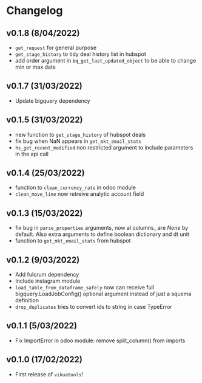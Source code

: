 # Changelog

## v0.1.8 (8/04/2022)
- `get_request` for general purpose
- `get_stage_history` to tidy deal history list in hubspot
- add order argument in `bq_get_last_updated_object` to be able to change min or max date

## v0.1.7 (31/03/2022)
- Update bigquery dependency

## v0.1.5 (31/03/2022)
- new function to `get_stage_history` of hubspot deals 
- fix bug when NaN appears in `get_mkt_email_stats`
- `hs_get_recent_modified` non restricted argument to include parameters in the api call

## v0.1.4 (25/03/2022)
- function to `clean_currency_rate` in odoo module
- `clean_move_line` now retreive analytic account field

## v0.1.3 (15/03/2022)
- fix bug in `parse_properties` arguments, now al columns_ are *None* by default. Also extra arguments to define boolean dictionary and dt unit
- function to `get_mkt_email_stats` from hubspot

## v0.1.2 (9/03/2022)

- Add fulcrum dependency
- Include instagram module
- `load_table_from_dataframe_safely` now can receive full bigquery.LoadJobConfig() optional argument instead of just a squema definition
- `drop_duplicates` tries to convert ids to string in case TypeError

## v0.1.1 (5/03/2022)

- Fix ImportError in odoo module: remove split_column() from imports

## v0.1.0 (17/02/2022)

- First release of `vikuatools`!